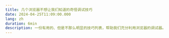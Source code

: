 ```yaml
---
title: 几个浏览器不想让我们知道的奇怪调试技巧
date: 2024-04-25T11:09:00.000
lang: zh
duration: 6min
description: 一份有用的、但是不那么明显的技巧列表，帮助我们充分利用浏览器的调试器。
---
```


<Title />

> [English Version](https://alan.norbauer.com/articles/browser-debugging-tricks)

## 高级条件断点

> [!TIP]
> 通过在意想不到的地方使用具有副作用的表达式，我们可以从像条件断点这样的基本功能中榨取更多的功能。

### 日志 / 跟踪

例如，我们可以在断点处使用 `console.log` 。日志点是记录到控制台的断点，但不会暂停执行。虽然 **Microsoft Edge** 已经内置了日志点一段时间，Chrome 在 v73 版本中刚刚添加了它们，但 Firefox 没有。不过，我们可以使用条件断点在任何浏览器中模拟它们。

![weird debugging tricks](/browser-debugging-tricks/weird-debugging-tricks.gif)

使用 `console.count` 而不是 `console.log`，如果我们还想要一个运行计数，以了解该行代码执行了多少次。

在2020年5月之后所有主流浏览器都直接支持日志点/跟踪点（[Chrome 日志点](https://developers.google.com/web/updates/2019/01/devtools#logpoints)，[Edge 跟踪点](https://docs.microsoft.com/en-us/microsoft-edge/devtools-guide/debugger#breakpoints)，[Firefox 日志点](https://developer.mozilla.org/en-US/docs/Tools/Debugger/Set_a_logpoint)）。

#### 监视面板

我们还可以在使用控制台的监视面板。例如，每次我们的应用程序在调试器中暂停时，为了转储 `localStorage` 的一个快照，我们可以创建一个 `console.table(localStorage)` 监视器：

![console table in watch](/browser-debugging-tricks/console-table-in-watch.png)

或者要在 DOM 变更后执行一个表达式，可以设置一个 DOM 变更断点（在 Element Inspector 中）：

![chrome dom mutation](/browser-debugging-tricks/chrome-dom-mutation.png)

然后添加我们的监视表达式，例如记录DOM的快照：`(window.doms = window.doms || []).push(document.documentElement.outerHTML)`。现在，经过任何 DOM 子树的修改，调试器将暂停执行，新的 DOM 快照将位于 `window.doms` 数组的末尾。（没有办法创建一个不暂停执行的DOM突变断点。）

#### 追踪调用

假设我们有一个函数显示加载旋转器，还有一个函数隐藏它，但在我们的代码中，我们调用了显示方法，但没有匹配的隐藏调用。我们如何找到未配对显示调用的源头？在显示方法中使用 `console.trace` 在一个条件断点，运行我们的代码，找到显示方法的最后一个堆栈跟踪，点击调用者跳转到代码：

![console trace find stack](/browser-debugging-tricks/console-trace-find-stack.gif)

### 改变程序的行为

通过使用对程序行为有副作用的表达式，我们可以在浏览器中即时改变程序行为。

例如，我们可以覆盖传递给 `getPerson` 函数的参数id。由于 `id=1` 的计算结果为真，这个条件断点会暂停调试器。为了防止这种情况，可以在表达式后面添加 `, false` 。

![debugging tricks](/browser-debugging-tricks/debugging-tricks.gif)

### 快速而粗略的性能分析

我们不应该将性能分析与诸如条件断点评估时间之类的事情混淆，但如果我们想要快速而粗略地测量某件事情运行所需的时间，我们可以在条件断点中使用控制台计时 API 。在我们的起始点设置一个条件断点，条件为 `console.time('label')` ，在结束点设置一个条件断点，条件为 `console.timeEnd('label')` 。每次我们测量的事情运行时，浏览器都会在控制台记录它运行了多长时间。

![console time performance profile](/browser-debugging-tricks/console-time-performance-profile.gif)

### 使用函数的 Arity

#### 参数数量的断点

仅当当前函数以3个参数被调用时暂停：`arguments.callee.length === 3`

当我们有一个有可选参数的重载函数时，这很有用。

![conditional breakpoint argument length](/browser-debugging-tricks/conditional-breakpoint-argument-length.gif)

#### 函数参数数量不匹配的断点

仅当当前函数被调用时传入了错误的参数数量时暂停：`(arguments.callee.length) != arguments.length`

![conditional breakpoint arity check](/browser-debugging-tricks/conditional-breakpoint-arity-check.gif)

在查找函数调用点的漏洞时很有用。

### 使用时间

#### 跳过页面加载

页面加载后不要暂停，直到5秒后：`performance.now() > 5000`

当我们想设置一个断点，但只对页面初始加载后暂停执行感兴趣时很有用。

#### 跳过 N 秒

不要在接下来的5秒内如果断点被触发就暂停执行，但在5秒后任何时候都暂停：`window.baseline = window.baseline || Date.now(), (Date.now() - window.baseline) > 5000`

我们可以随时从控制台重置计数器：`window.baseline = Date.now()`

### 使用 CSS

根据计算出的CSS值暂停，例如，只有在 document body 具有红色背景色时才暂停执行：`window.getComputedStyle(document.body).backgroundColor === "rgb(255,0,0)"`

### 仅 Even Calls

仅在每次执行行时暂停一次：`window.counter = (window.counter || 0) + 1, window.counter % 2 === 0`

### 样本中断

只在执行该行代码时随机样本中断，例如，每执行该行代码10次只中断1次：`Math.random() < 0.1`

### Never Pause Here <Icon class="i-logos-chrome" />

当我们右键点击边距并选择“Never Pause Here”，Chrome 会创建一个条件断点，该断点为假且永远不会通过。这样设置后，调试器就永远不会在这一行暂停。

![never-pause-here](/browser-debugging-tricks/never-pause-here.png)

![never-pause-here-result](/browser-debugging-tricks/never-pause-here-result.png)

当我们想要免除某行的XHR断点，忽略正在抛出的异常等情况时很有用。

### 自动实例 ID

自动为类的每个实例分配一个唯一 ID ，通过在构造函数中设置这个条件断点：`(window.instances = window.instances || []).push(this)`

然后要检索这个唯一ID：`window.instances.indexOf(instance)`（例如，在类方法中使用`window.instances.indexOf(this)`）

### 程序化切换

使用一个全局 Boolean 来控制一个或多个条件断点：

![conditional-breakpoint-gated](/browser-debugging-tricks/conditional-breakpoint-gated.png)

然后通过编程方式切换 Boolean ，例如。

- 手动地从控制台切换

```js
window.enableBreakpoints = true
```

- 来自其他断点

![conditional-breakpoint-gated-enable-from-breakpoint](/browser-debugging-tricks/conditional-breakpoint-gated-enable-from-breakpoint.png)

- 来自控制台上的计时器

```js
setTimeout(() => (window.enableBreakpoints = true), 5000)
```

## monitor() class 的使用 <Icon class="i-logos-chrome" />

我们可以使用Chrome的监控命令行方法轻松追踪所有对类方法的调用。例如，给定一个类 `Dog` 。

```js
class Dog {
  bark(count) {
    /* ... */
  }
}
```

如果我们想要知道所有对所有 `Dog` 实例的调用，请将此粘贴到命令行中：

```js
var p = Dog.prototype
Object.getOwnPropertyNames(p).forEach((k) => monitor(p[k]))
```

我们将在控制台中得到输出：

```bash
> function bark called with arguments: 2
```

如果我们想在任何方法调用时暂停执行（而不仅仅是记录到控制台），我们可以使用 `debug` 代替`monitor`。

### 一个具体实例

如果我们不知道类别，但有一个实例：

```js
var p = instance.constructor.prototype
Object.getOwnPropertyNames(p).forEach((k) => monitor(p[k]))
```

当我们想要为任何类的任何实例编写一个函数时（而不仅仅是`Dog`）非常有用。

## 调用并调试函数

在控制台调用我们想要调试的函数之前，先调用 `debugger` 。例如：

```js
function fn() {
  /* ... */
}
```

从我们的控制台：

```bash
> debugger; fn(1);
```

然后 “Step into next function call” 以调试函数 `fn` 的实现。

当我们不想找到 `fn` 的定义并手动添加断点，或者如果 `fn` 是动态绑定到一个函数并且我们不知道源代码在哪里时，这很有用。

在 Chrome 中，我们还可以选择在命令行调用 `debug(fn)` ，每次调用 `fn` 时，调试器都会暂停执行。

## 暂停执行在URL更改时

在单页应用程序修改URL（即发生某些路由事件）之前暂停执行：

```js
const dbg = () => {
  debugger;
};
history.pushState = dbg;
history.replaceState = dbg;
window.onhashchange = dbg;
window.onpopstate = dbg;
```

创建一个版本的dbg，它在不中断导航的情况下暂停执行，这是一个留给读者的练习。

另外，请注意，这并不能处理当代码直接调用 `window.location.replace/assign` 时的情况，因为页面在赋值后会立即卸载，因此没有什么可以调试的。如果我们仍然想要查看这些重定向的来源（并在重定向时调试我们的代码状态），在 Chrome 中，我们可以调试相关的方法：

```js
debug(window.location.replace);
debug(window.location.assign);
```

## 调试属性读取

如果我们有一个对象，并且想要知道何时读取了它的属性，可以使用带有 `debugger` 调用对象的 getter 。例如，将 `{configOption: true}` 转换为 `{get configOption() { debugger; return true; }}`（可以在原始源代码中进行，也可以使用条件断点）。

当我们向某个东西传递一些配置选项，并且想要了解它们是如何被使用的时候，这会很有用。

## 使用 copy() <Icon class="i-logos-chrome" /> <Icon class="i-logos-firefox" />

我们可以使用 `copy()` 控制台 API 直接从浏览器复制有趣的信息到我们的剪贴板，而不会出现任何字符串截断。一些我们可能会想要复制的有趣事物：

- 当前DOM的快照：`copy(document.documentElement.outerHTML)`
- 关于资源（例如图片）的元数据：`copy(performance.getEntriesByType("resource"))`
- 一个格式化的大型 JSON 块：`copy(JSON.parse(blob))`
- 我们的 localStorage 转储：`copy(localStorage)`

## Debugging HTML/CSS

JS 控制台在诊断 HTML/CSS 问题时可能会很有帮助。

### 在禁用 JS 的情况下检查 DOM

在 DOM 检查器中，按下 Ctrl+\（Chrome/Windows）可以随时暂停 JS 执行。这样，我们就可以检查 DOM 的快照，而不必担心 JS 改变 DOM 或事件（例如鼠标悬停）导致 DOM 在我们检查时发生变化。

### 检查一个难以捉摸的元素

假设我们想检查一个只在特定条件下出现的DOM元素。检查这个元素需要将鼠标移动到它上面，但当我们尝试这样做时，它就会消失：

![elusive-element](/browser-debugging-tricks/elusive-element.gif)

要检查元素，我们可以将此代码粘贴到我们的控制台中：`setTimeout(function() { debugger; }, 5000);`。这会给我们5秒钟的时间来触发用户界面，一旦5秒计时器结束，JavaScript 的执行将暂停，没有任何东西会让我们的元素消失。我们可以自由地移动鼠标到开发者工具上，而不会丢失该元素。

![elusive-element-inspected](/browser-debugging-tricks/elusive-element-inspected.gif)

当 JavaScript 执行暂停时，我们可以检查元素，编辑其CSS，在JS控制台中执行命令等。

在检查依赖于特定光标位置、焦点等的 DOM 时非常有用。

### 记录 DOM 的快照

获取当前状态的 DOM 副本：

```js
copy(document.documentElement.outerHTML)
```

记录DOM的快照，每秒一次：

```js
doms = [];
setInterval(() => {
  const domStr = document.documentElement.outerHTML;
  doms.push(domStr);
}, 1000);
```

或者直接将其转储到控制台：

```js
setInterval(() => {
  const domStr = document.documentElement.outerHTML;
  console.log("快照DOM: ", domStr);
}, 1000);
```

监控焦点元素

```js
(function () {
  let last = document.activeElement;
  setInterval(() => {
    if (document.activeElement !== last) {
      last = document.activeElement;
      console.log("焦点已改变至: ", last);
    }
  }, 100);
})()
```

![monitor-focus](/browser-debugging-tricks/monitor-focus.gif)

### 查找 Bold Elements

```js
const isBold = (e) => {
  let w = window.getComputedStyle(e).fontWeight;
  return w === "bold" || w === "700";
};
Array.from(document.querySelectorAll("*")).filter(isBold);
```

#### 仅仅是 Descendants

或者只是当前在检查器中选择的元素的 descendants ：

```js
Array.from($0.querySelectorAll("*")).filter(isBold);
```

### 当前选定元素

在控制台中，`$0` 是当前在元素检查器中选定元素的自动引用。

#### Previous 元素 <Icon class="i-logos-chrome" /> <Icon class="i-logos-internetexplorer" />

在 Chrome 和 Edge 浏览器中，我们可以通过 `$1` 访问我们最后检查的元素，通过 `$2` 访问之前检查的元素，以此类推。

#### 获取事件监听器 <Icon class="i-logos-chrome" />

在 Chrome 浏览器中，我们可以检查当前选中元素的事件监听器：`getEventListeners($0)`，例如：

![getEventListeners](/browser-debugging-tricks/getEventListeners.png)

### 监控元素的事件 <Icon class="i-logos-chrome" />

为选定元素调试所有事件：`monitorEvents($0)`

为选定元素调试特定事件：`monitorEvents($0, ["control", "key"])`

![monitorEvents](/browser-debugging-tricks/monitorEvents.gif)
